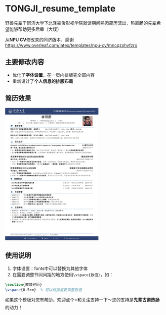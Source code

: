 # TONGJI_resume_template

野兽先辈于同济大学下北泽豪俊影视学院就读期间熟肉简历流出，热直肠的先辈希望能够帮助更多后辈（大误）

从**NPU CV**修改来的同济版本，感谢 https://www.overleaf.com/latex/templates/npu-cv/mncqzxhvfzrx

## 主要修改内容
- 优化了**字体设置**，在一页内排版完全部内容
- 重新设计了**个人信息的排版布局**

## 简历效果
<img src="./images/先辈简历.png" alt="简历预览图" style="width: 60%;">

## 使用说明
1. 字体设置：fonts中可以替换为其他字体
2. 在需要调整节间间距的地方使用`\vspace{数值}`，如：
```latex
\section{教育经历}
\vspace{0.5cm}  % 可以根据需要调整数值
```
如果这个模板对您有帮助，欢迎点个⭐和关注支持一下～您的支持是**先辈古道热肠**的动力！
